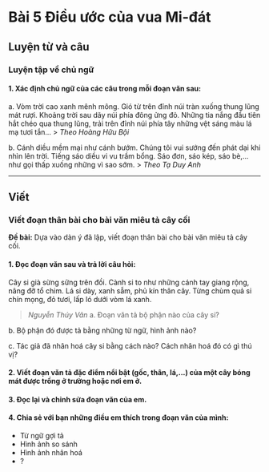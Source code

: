 # Bài 5 Điều ước của vua Mi-đát

## Luyện từ và câu

### Luyện tập về chủ ngữ

#### 1.  Xác định chủ ngữ của các câu trong mỗi đoạn văn sau:

a. Vòm trời cao xanh mênh mông. Gió từ trên đỉnh núi tràn xuống thung lũng mát rượi. Khoảng trời sau dãy núi phía đông ửng đỏ. Những tia nắng đầu tiên hắt chéo qua thung lũng, trải trên đỉnh núi phía tây những vệt sáng màu lá mạ tươi tắn...
    > *Theo Hoàng Hữu Bội*

 b. Cánh diều mềm mại như cánh bướm. Chúng tôi vui sướng đến phát dại khi nhìn lên trời. Tiếng sáo diều vi vu trầm bổng. Sáo đơn, sáo kép, sáo bè,... như gọi thấp xuống những vì sao sớm.
    > *Theo Tạ Duy Anh*

---

## Viết

### Viết đoạn thân bài cho bài văn miêu tả cây cối

**Đề bài:** Dựa vào dàn ý đã lập, viết đoạn thân bài cho bài văn miêu tả cây cối.

#### 1.  Đọc đoạn văn sau và trả lời câu hỏi:
Cây si già sừng sững trên đồi. Cành si to như những cánh tay giang rộng, nâng đỡ tổ chim. Lá si dày, xanh sẫm, phủ kín thân cây. Từng chùm quả si chín mọng, đỏ tươi, lấp ló dưới vòm lá xanh.
> *Nguyễn Thúy Vân*
a. Đoạn văn tả bộ phận nào của cây si?

b. Bộ phận đó được tả bằng những từ ngữ, hình ảnh nào?

c. Tác giả đã nhân hoá cây si bằng cách nào? Cách nhân hoá đó có gì thú vị?

#### 2.  Viết đoạn văn tả đặc điểm nổi bật (gốc, thân, lá,...) của một cây bóng mát được trồng ở trường hoặc nơi em ở.

#### 3.  Đọc lại và chỉnh sửa đoạn văn của em.

#### 4.  Chia sẻ với bạn những điều em thích trong đoạn văn của mình:
*   Từ ngữ gợi tả
*   Hình ảnh so sánh
*   Hình ảnh nhân hoá
*   ?

